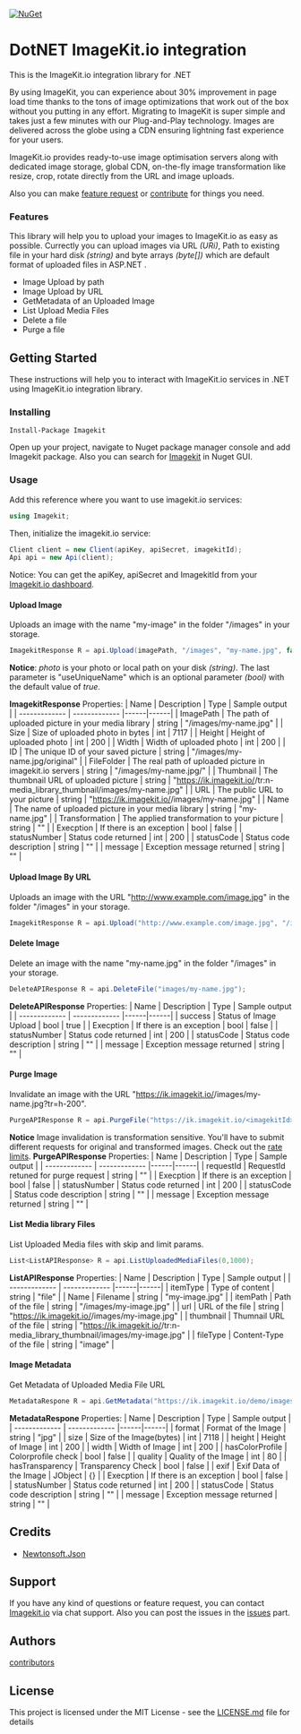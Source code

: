 [![NuGet](https://img.shields.io/nuget/v/imagekit.svg)]()
# DotNET ImageKit.io integration
This is the ImageKit.io integration library for .NET

By using ImageKit, you can experience about 30% improvement in page load time thanks to the tons of image optimizations that work out of the box without you putting in any effort. Migrating to ImageKit is super simple and takes just a few minutes with our Plug-and-Play technology. Images are delivered across the globe using a CDN ensuring lightning fast experience for your users.

ImageKit.io provides ready-to-use image optimisation servers along with dedicated image storage, global CDN, on-the-fly image transformation like resize, crop, rotate directly from the URL and image uploads.

Also you can make [feature request](#support) or [contribute](#contributing) for things you need.


### Features
This library will help you to upload your images to ImageKit.io as easy as possible. Currectly you can upload images  via URL *(URi)*, Path to existing file in your hard disk *(string)*  and byte arrays *(byte[])* which are default format of uploaded files in ASP.NET .
* Image Upload by path
* Image Upload by URL
* GetMetadata of an Uploaded Image
* List Upload Media Files
* Delete a file 
* Purge a file

## Getting Started
These instructions will help you to interact with ImageKit.io services in .NET using ImageKit.io integration library.

### Installing

```
Install-Package Imagekit
```
Open up your project, navigate to Nuget package manager console and add Imagekit package.
Also you can search for [Imagekit](https://www.nuget.org/packages/Imagekit) in Nuget GUI.


### Usage
Add this reference where you want to use imagekit.io services:
```cs
using Imagekit;

```
Then, initialize the imagekit.io service: 
```cs
Client client = new Client(apiKey, apiSecret, imagekitId);
Api api = new Api(client);
```
Notice: You can get the apiKey, apiSecret and ImagekitId from your [Imagekit.io dashboard](https://imagekit.io/dashboard).

#### Upload Image
Uploads an image with the name "my-image" in the folder "/images" in your storage.
```cs
ImagekitResponse R = api.Upload(imagePath, "/images", "my-name.jpg", false);
```
**Notice**: *photo* is your photo or local path on your disk *(string)*. The last parameter is "useUniqueName" which is an optional parameter *(bool)* with the default value of *true*.

**ImagekitResponse** Properties:
| Name  | Description | Type | Sample output |
| ------------- | ------------- |------|------|
| ImagePath  | The path of uploaded picture in your media library  | string | "/images/my-name.jpg" |
| Size  | Size of uploaded photo in bytes  | int | 7117 |
| Height  | Height of uploaded photo  | int | 200 |
| Width  | Width of uploaded photo  | int | 200 |
| ID  | The unique ID of your saved picture  | string | "<imagekitId>/images/my-name.jpg/original" |
| FileFolder  | The real path of uploaded picture in imagekit.io servers  | string | "<imagekitId>/images/my-name.jpg/" |
| Thumbnail  | The thumbnail URL of uploaded picture  | string | "https://ik.imagekit.io/<imagekitId>/tr:n-media_library_thumbnail/images/my-name.jpg" |
| URL  | The public URL to your picture | string | "https://ik.imagekit.io/<imagekitId>/images/my-name.jpg" |
| Name  | The name of uploaded picture in your media library  | string | "my-name.jpg" |
| Transformation  | The applied transformation to your picture  | string | "" |
| Execption | If there is an exception | bool | false |
| statusNumber | Status code returned | int | 200 |
| statusCode | Status code description | string | "" |
| message | Exception message returned | string | "" |


#### Upload Image By URL
Uploads an image with the URL "http://www.example.com/image.jpg" in the folder "/images" in your storage.
```cs
ImagekitResponse R = api.Upload("http://www.example.com/image.jpg", "/images", "my-name.jpg", false);
```

#### Delete Image
Delete an image with the name "my-name.jpg" in the folder "/images" in your storage.
```cs
DeleteAPIResponse R = api.DeleteFile("images/my-name.jpg");
```
**DeleteAPIResponse** Properties:
| Name  | Description | Type | Sample output |
| ------------- | ------------- |------|------|
| success  | Status of Image Upload  | bool | true |
| Execption | If there is an exception | bool | false |
| statusNumber | Status code returned | int | 200 |
| statusCode | Status code description | string | "" |
| message | Exception message returned | string | "" |


#### Purge Image
Invalidate an image with the URL "https://ik.imagekit.io/<imagekitId>/images/my-name.jpg?tr=h-200".
```cs
PurgeAPIResponse R = api.PurgeFile("https://ik.imagekit.io/<imagekitId>/images/my-name.jpg?tr=h-200");
```
**Notice** Image invalidation is transformation sensitive. You'll have to submit different requests for original and transformed images. Check out the [rate limits](https://docs.imagekit.io/#rate-limits). 
**PurgeAPIResponse** Properties:
| Name  | Description | Type | Sample output |
| ------------- | ------------- |------|------|
| requestId  | RequestId retuned for purge request  | string | "" |
| Execption | If there is an exception | bool | false |
| statusNumber | Status code returned | int | 200 |
| statusCode | Status code description | string | "" |
| message | Exception message returned | string | "" |


#### List Media library Files
List Uploaded Media files with skip and limit params.
```cs
List<ListAPIResponse> R = api.ListUploadedMediaFiles(0,1000);
```
**ListAPIResponse** Properties:
| Name  | Description | Type | Sample output |
| ------------- | ------------- |------|------|
| itemType  | Type of content  | string | "file" |
| Name | Filename | string | "my-image.jpg" |
| itemPath | Path of the file | string | "/images/my-image.jpg" |
| url | URL of the file | string | "https://ik.imagekit.io/<imagekitId>/images/my-image.jpg" |
| thumbnail | Thumnail URL of the file | string | "https://ik.imagekit.io/<imagekitId>/tr:n-media_library_thumbnail/images/my-image.jpg" |
| fileType | Content-Type of the file | string | "image" |


#### Image Metadata 
Get Metadata of Uploaded Media File URL
```cs
MetadataRespone R = api.GetMetadata("https://ik.imagekit.io/demo/images/my-image.jpg");
```
**MetadataRespone** Properties:
| Name  | Description | Type | Sample output |
| ------------- | ------------- |------|------|
| format  | Format of the Image  | string | "jpg" |
| size | Size of the Image(bytes) | int | 7118 |
| height | Height of Image | int | 200 |
| width | Width of Image | int | 200 |
| hasColorProfile | Colorprofile check | bool | false |
| quality | Quality of the Image | int | 80 |
| hasTransparency | Transparency Check | bool | false |
| exif | Exif Data of the Image | JObject | {} |
| Execption | If there is an exception | bool | false |
| statusNumber | Status code returned | int | 200 |
| statusCode | Status code description | string | "" |
| message | Exception message returned | string | "" |



## Credits
* [Newtonsoft.Json](https://www.nuget.org/packages/Newtonsoft.Json/)


## Support
If you have any kind of questions or feature request, you can contact [Imagekit.io](https://imagekit.io) via chat support.
Also you can post the issues in the [issues](https://github.com/imagekit-developer/dotnet-imagekit-integration/issues) part.

## Authors
[contributors](https://github.com/imagekit-developer/dotnet-imagekit-integration/contributors)


## License
This project is licensed under the MIT License - see the [LICENSE.md](LICENSE.md) file for details









